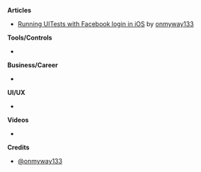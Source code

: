 **Articles**

* [Running UITests with Facebook login in iOS](https://hackernoon.com/running-uitests-with-facebook-login-in-ios-4ac998940c42) by [onmyway133](https://github.com/onmyway133)

**Tools/Controls**

* 

**Business/Career**

* 

**UI/UX**

* 

**Videos**

* 

**Credits**

*  [@onmyway133](https://twitter.com/onmyway133)
